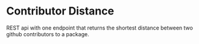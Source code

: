 # Contributor Distance

REST api with one endpoint that returns the shortest distance between two github contributors to a package.
